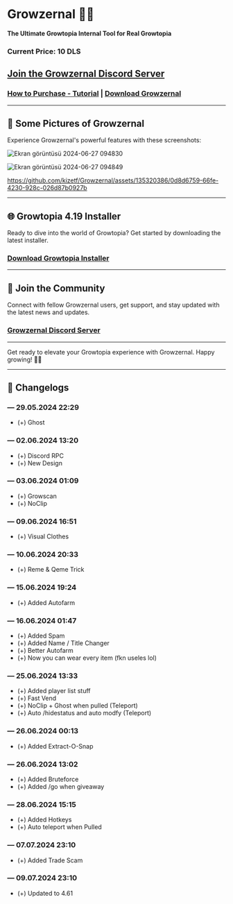 # Growzernal 🌟🔥
**The Ultimate Growtopia Internal Tool for Real Growtopia**

### Current Price: **10 DLS**

## [Join the Growzernal Discord Server](https://discord.gg/SfUQG7ryxF)

### [How to Purchase - Tutorial](https://discord.com/channels/1237858709724467230/1251499847861927936/1251502410002595952) | [Download Growzernal]()

---

## 📸 Some Pictures of Growzernal
Experience Growzernal's powerful features with these screenshots:

![Ekran görüntüsü 2024-06-27 094830](https://github.com/kizetf/Growzernal/assets/135320386/9a29cca9-efb2-4c14-8219-ab98e1734e70)

![Ekran görüntüsü 2024-06-27 094849](https://github.com/kizetf/Growzernal/assets/135320386/8a6b312e-b235-4e68-b33a-1118066de284)

https://github.com/kizetf/Growzernal/assets/135320386/0d8d6759-66fe-4230-928c-026d87b0927b

---

## 🌐 Growtopia 4.19 Installer
Ready to dive into the world of Growtopia? Get started by downloading the latest installer.

### [Download Growtopia Installer](https://ubistatic-a.akamaihd.net/0098/594764/GrowtopiaInstaller.exe)

---

## 🎉 Join the Community
Connect with fellow Growzernal users, get support, and stay updated with the latest news and updates.

### [Growzernal Discord Server](https://discord.gg/SfUQG7ryxF)

---

Get ready to elevate your Growtopia experience with Growzernal. Happy growing! 🌟🔥

---

## 📝 Changelogs

### — 29.05.2024 22:29
- (+) Ghost

### — 02.06.2024 13:20
- (+) Discord RPC
- (+) New Design

### — 03.06.2024 01:09
- (+) Growscan
- (+) NoClip

### — 09.06.2024 16:51
- (+) Visual Clothes

### — 10.06.2024 20:33
- (+) Reme & Qeme Trick

### — 15.06.2024 19:24
- (+) Added Autofarm

### — 16.06.2024 01:47
- (+) Added Spam
- (+) Added Name / Title Changer
- (+) Better Autofarm 
- (+) Now you can wear every item (fkn useles lol)

### — 25.06.2024 13:33
- (+) Added player list stuff 
- (+) Fast Vend
- (+) NoClip + Ghost when pulled (Teleport)
- (+) Auto /hidestatus and auto modfy (Teleport)

### — 26.06.2024 00:13
- (+) Added Extract-O-Snap

### — 26.06.2024 13:02
- (+) Added Bruteforce
- (+) Added /go when giveaway 

### — 28.06.2024 15:15
- (+) Added Hotkeys
- (+) Auto teleport when Pulled

### — 07.07.2024 23:10
- (+) Added Trade Scam

### — 09.07.2024 23:10
- (+) Updated to 4.61
